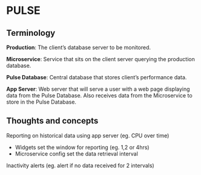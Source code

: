 # PULSE 
## Terminology
__Production__: The client’s database server to be monitored.

__Microservice__: Service that sits on the client server querying the production database.

__Pulse Database__: Central database that stores client’s performance data.

__App Server__: Web server that will serve a user with a web page displaying data from the Pulse Database. Also receives data from the Microservice to store in the Pulse Database.


## Thoughts and concepts
Reporting on historical data using app server (eg. CPU over time)
* Widgets set the window for reporting (eg. 1,2 or 4hrs)
* Microservice config set the data retrieval interval

Inactivity alerts (eg. alert if no data received for 2 intervals)
